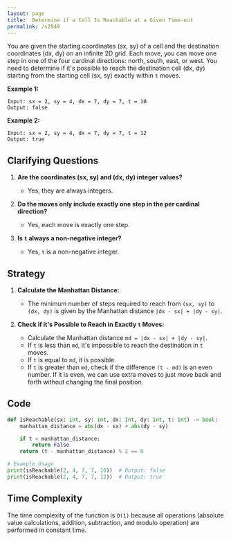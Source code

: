 ```yaml
---
layout: page
title:  Determine if a Cell Is Reachable at a Given Time-out
permalink: /s2849
---
```


You are given the starting coordinates (sx, sy) of a cell and the destination coordinates (dx, dy) on an infinite 2D grid. Each move, you can move one step in one of the four cardinal directions: north, south, east, or west. You need to determine if it's possible to reach the destination cell (dx, dy) starting from the starting cell (sx, sy) exactly within `t` moves.

**Example 1:**

```
Input: sx = 2, sy = 4, dx = 7, dy = 7, t = 10
Output: false
```

**Example 2:**

```
Input: sx = 2, sy = 4, dx = 7, dy = 7, t = 12
Output: true
```

## Clarifying Questions

1. **Are the coordinates (sx, sy) and (dx, dy) integer values?**
   - Yes, they are always integers.

2. **Do the moves only include exactly one step in the per cardinal direction?**
   - Yes, each move is exactly one step.

3. **Is `t` always a non-negative integer?**
   - Yes, `t` is a non-negative integer.

## Strategy

1. **Calculate the Manhattan Distance:**
   - The minimum number of steps required to reach from `(sx, sy)` to `(dx, dy)` is given by the Manhattan distance `|dx - sx| + |dy - sy|`.

2. **Check if it's Possible to Reach in Exactly `t` Moves:**
   - Calculate the Manhattan distance `md = |dx - sx| + |dy - sy|`.
   - If `t` is less than `md`, it's impossible to reach the destination in `t` moves.
   - If `t` is equal to `md`, it is possible.
   - If `t` is greater than `md`, check if the difference `(t - md)` is an even number. If it is even, we can use extra moves to just move back and forth without changing the final position.

## Code

```python
def isReachable(sx: int, sy: int, dx: int, dy: int, t: int) -> bool:
    manhattan_distance = abs(dx - sx) + abs(dy - sy)

    if t < manhattan_distance:
        return False
    return (t - manhattan_distance) % 2 == 0

# Example Usage
print(isReachable(2, 4, 7, 7, 10))  # Output: false
print(isReachable(2, 4, 7, 7, 12))  # Output: true
```

## Time Complexity

The time complexity of the function is `O(1)` because all operations (absolute value calculations, addition, subtraction, and modulo operation) are performed in constant time.